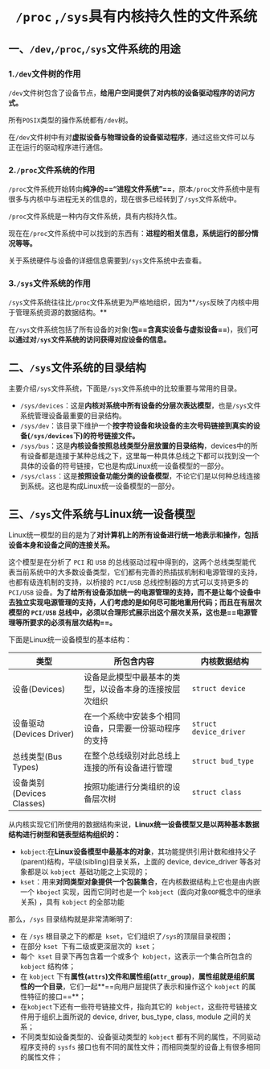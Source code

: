 # ` /proc` ,`/sys`具有内核持久性的文件系统

## 一、`/dev`,`/proc`,`/sys`文件系统的用途

### 1.`/dev`文件树的作用

`/dev`文件树包含了设备节点，**给用户空间提供了对内核的设备驱动程序的访问方式。**

所有`POSIX`类型的操作系统都有`/dev`树。

在`/dev`文件树中有对**虚拟设备与物理设备的设备驱动程序**，通过这些文件可以与正在运行的驱动程序进行通信。



### 2.`/proc`文件系统的作用

`/proc`文件系统开始转向**纯净的==“进程文件系统”==**，原本`/proc`文件系统中是有很多与内核中与进程无关的信息的，现在很多已经转到了`/sys`文件系统中。

`/proc`文件系统是一种内存文件系统，具有内核持久性。

现在在`/proc`文件系统中可以找到的东西有：**进程的相关信息，系统运行的部分情况等等。**

关于系统硬件与设备的详细信息需要到`/sys`文件系统中去查看。



### 3.`/sys`文件系统的作用

`/sys`文件系统往往比`/proc`文件系统更为严格地组织，因为**`/sys`反映了内核中用于管理系统资源的数据结构。**

在`/sys`文件系统包括了所有设备的对象(**包==含真实设备与虚拟设备==**)，我们**可以通过对`/sys`文件系统的访问获得对应设备的信息。**



## 二、`/sys`文件系统的目录结构

主要介绍`/sys`文件系统，下面是`/sys`文件系统中的比较重要与常用的目录。

+ `/sys/devices`：这是**内核对系统中所有设备的分层次表达模型**，也是`/sys`文件系统管理设备最重要的目录结构。
+ `/sys/dev`：该目录下维护一个**按字符设备和块设备的主次号码链接到真实的设备(`/sys/devices`下)的符号链接文件。**
+ `/sys/bus`：这是**内核设备按照总线类型分层放置的目录结构**，devices中的所有设备都是连接于某种总线之下，这里每一种具体总线之下都可以找到没一个具体的设备的符号链接，它也是构成Linux统一设备模型的一部分。
+ `/sys/class`：这是**按照设备功能分类的设备模型**，不论它们是以何种总线连接到系统。这也是构成Linux统一设备模型的一部分。





## 三、`/sys`文件系统与Linux统一设备模型

Linux统一模型的目的是为了**对计算机上的所有设备进行统一地表示和操作，包括设备本身和设备之间的连接关系。**

这个模型是在分析了 `PCI` 和 `USB` 的总线驱动过程中得到的，这两个总线类型能代表当前系统中的大多数设备类型，它们都有完善的热插拔机制和电源管理的支持，也都有级连机制的支持，以桥接的 `PCI/USB` 总线控制器的方式可以支持更多的` PCI/USB` 设备。**为了给所有设备添加统一的电源管理的支持，而不是让每个设备中去独立实现电源管理的支持，人们考虑的是如何尽可能地重用代码；**而且**在有层次模型的 `PCI/USB` 总线中，必须以合理形式展示出这个层次关系，这也是==电源管理等所要求的必须有层次结构==。**

下面是Linux统一设备模型的基本结构：

| 类型                      | 所包含内容                                             | 内核数据结构           |
| ------------------------- | ------------------------------------------------------ | ---------------------- |
| 设备(Devices)             | 设备是此模型中最基本的类型，以设备本身的连接按层次组织 | `struct device`        |
| 设备驱动(Devices Driver)  | 在一个系统中安装多个相同设备，只需要一份驱动程序的支持 | `struct device_driver` |
| 总线类型(Bus Types)       | 在整个总线级别对此总线上连接的所有设备进行管理         | `struct bud_type`      |
| 设备类别(Devices Classes) | 按照功能进行分类组织的设备层次树                       | `struct class`         |

从内核实现它们所使用的数据结构来说，**Linux统一设备模型又是以两种基本数据结构进行树型和链表型结构组织的：**

+ `kobject`:在**Linux设备模型中最基本的对象**，其功能提供引用计数和维持父子(parent)结构，平级(sibling)目录关系，上面的 device, device_driver 等各对象都是以 `kobject `基础功能之上实现的；
+ `kset`：用来**对同类型对象提供一个包装集合**，在内核数据结构上它也是由内嵌一个 `kbojec`t 实现，因而它同时也是一个 `kobject `(面向对象` OOP `概念中的继承关系) ，具有 `kobject` 的全部功能



那么，`/sys` 目录结构就是非常清晰明了:

+ 在 `/sys` 根目录之下的都是` kset`，它们组织了` /sys `的顶层目录视图；
+ 在部分 `kset `下有二级或更深层次的` kset`；
+ 每个` kset` 目录下再包含着一个或多个` kobject`，这表示一个集合所包含的` kobject` 结构体；
+ 在 `kobject` 下有**属性(`attrs`)文件和属性组(`attr_group`)**，**属性组就是组织属性的一个目录**，它们一起**==向用户层提供了表示和操作这个 `kobject` 的属性特征的接口==**；
+ 在` kobject `下还有一些符号链接文件，指向其它的` kobject`，这些符号链接文件用于组织上面所说的 device, driver, bus_type, class, module 之间的关系；
+ 不同类型如设备类型的、设备驱动类型的 `kobject` 都有不同的属性，不同驱动程序支持的 `sysfs` 接口也有不同的属性文件；而相同类型的设备上有很多相同的属性文件；